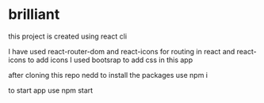 # brilliant

this project is created using react cli

I have used react-router-dom and react-icons for routing in react and react-icons to add icons
I used bootsrap to add css in this app

after cloning this repo nedd to install the packages
use npm i

to start app use npm start
